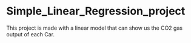 # Simple_Linear_Regression_project
This project is made with a linear model that can show us the CO2 gas output of each Car.
